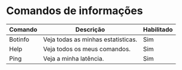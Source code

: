 # Comandos de informações

Comando|Descrição|Habilitado
-|-|-
Botinfo|Veja todas as minhas estatisticas.|Sim
Help|Veja todos os meus comandos.|Sim
Ping|Veja a minha latência.|Sim
